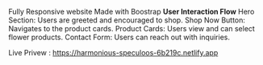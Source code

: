 Fully Responsive website Made with Boostrap
**User Interaction Flow**
Hero Section: Users are greeted and encouraged to shop.
Shop Now Button: Navigates to the product cards.
Product Cards: Users view and can select flower products.
Contact Form: Users can reach out with inquiries.

Live Privew : https://harmonious-speculoos-6b219c.netlify.app
